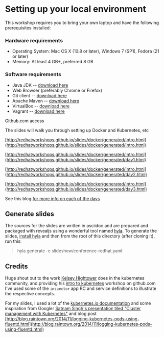# Setting up your local environment

This workshop requires you to bring your own laptop and have the following prerequisites installed:

### Hardware requirements

* Operating System: Mac OS X (10.8 or later), Windows 7 (SP1), Fedora (21 or later)
* Memory: At least 4 GB+, preferred 8 GB

### Software requirements

* Java JDK -- [download here](http://www.oracle.com/technetwork/java/javase/downloads/jdk8-downloads-2133151.html)
* Web Browser (preferably Chrome or Firefox)
* Git client -- [download here](https://git-scm.com/book/en/v2/Getting-Started-Installing-Git)
* Apache Maven -- [download here](https://maven.apache.org/download.cgi)
* VirtualBox -- [download here](https://www.virtualbox.org/wiki/Download_Old_Builds_4_3)
* Vagrant -- [download here](http://www.vagrantup.com/downloads.html)

Github.com access

The slides will walk you through setting up Docker and Kubernetes, etc

[http://redhatworkshops.github.io/slides/docker/generated/intro.html](http://redhatworkshops.github.io/slides/docker/generated/intro.html)

[http://redhatworkshops.github.io/slides/docker/generated/intro.html](http://redhatworkshops.github.io/slides/docker/generated/day1.html)

[http://redhatworkshops.github.io/slides/docker/generated/intro.html](http://redhatworkshops.github.io/slides/docker/generated/day2.html)

[http://redhatworkshops.github.io/slides/docker/generated/intro.html](http://redhatworkshops.github.io/slides/docker/generated/day3.html)

See this blog [for more info on each of the days](http://blog.christianposta.com/kubernetes/3-day-docker-and-kubernetes-training/)

## Generate slides
The sources for the slides are written in asciidoc and are prepared and packaged with revealjs using a wonderful tool named  [hyla](https://github.com/cmoulliard/hyla). To generate the slides, [install hyla]() and then from the root of this directory (after cloning it), run this:

> hyla generate -c slideshow/conference-redhat.yaml


## Credits

Huge shout out to the work [Kelsey Hightower](https://github.com/kelseyhightower/) does in the kubernetes community, and providing his [intro to kubernetes](https://github.com/kelseyhightower/intro-to-kubernetes-workshop) workshop on github.com I've used some of the `inspector` app RC and service definitions to illustrate the respective concepts.

For my slides, I used a lot of the [kubernetes.io documentation]() and some inspiration from Googler [
Satnam Singh's presentation tiled "Cluster management with Kubernetes"](http://www.slideshare.net/SatnamSingh67/2015-0605-cluster-management-with-kubernetes) and blog post [http://blog.raintown.org/2014/11/logging-kubernetes-pods-using-fluentd.html](http://blog.raintown.org/2014/11/logging-kubernetes-pods-using-fluentd.html)
